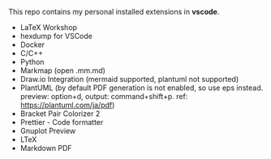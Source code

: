 This repo contains my personal installed extensions in **vscode**. 

* LaTeX Workshop
* hexdump for VSCode
* Docker
* C/C++
* Python
* Markmap (open .mm.md)
* Draw.io Integration (mermaid supported, plantuml not supported)
* PlantUML (by default PDF generation is not enabled, so use eps instead. preview: option+d, output: command+shift+p. ref: https://plantuml.com/ja/pdf)
* Bracket Pair Colorizer 2
* Prettier - Code formatter
* Gnuplot Preview
* LTeX
* Markdown PDF
